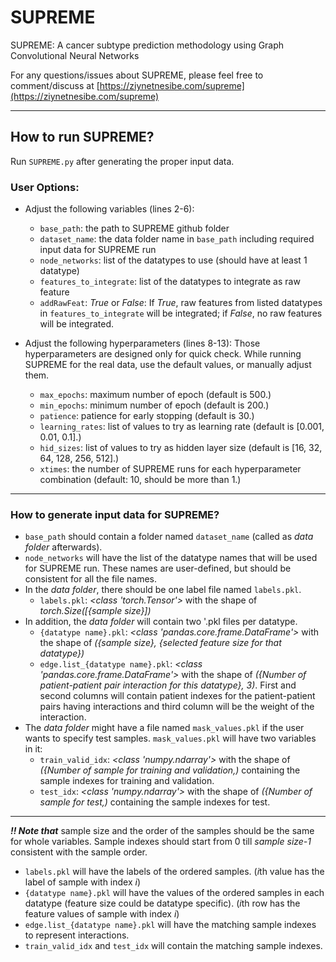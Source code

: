 # SUPREME
SUPREME: A cancer subtype prediction methodology using Graph Convolutional Neural Networks

For any questions/issues about SUPREME, please feel free to comment/discuss at [https://ziynetnesibe.com/supreme](https://ziynetnesibe.com/supreme)

---

## How to run SUPREME?

Run `SUPREME.py` after generating the proper input data.

### User Options:

- Adjust the following variables (lines 2-6):
  - `base_path`: the path to SUPREME github folder
  - `dataset_name`: the data folder name in `base_path` including required input data for SUPREME run
  - `node_networks`: list of the datatypes to use (should have at least 1 datatype)
  - `features_to_integrate`:  list of the datatypes to integrate as raw feature
  - `addRawFeat`: *True* or *False*: If *True*, raw features from listed datatypes in `features_to_integrate` will be integrated; if *False*, no raw features will be integrated.

- Adjust the following hyperparameters (lines 8-13):
  Those hyperparameters are designed only for quick check. While running SUPREME for the real data, use the default values, or manually adjust them.
  - `max_epochs`: maximum number of epoch (default is 500.)
  - `min_epochs`: minimum number of epoch (default is 200.)
  - `patience`: patience for early stopping (default is 30.)
  - `learning_rates`: list of values to try as learning rate (default is [0.001, 0.01, 0.1].)
  - `hid_sizes`: list of values to try as hidden layer size (default is [16, 32, 64, 128, 256, 512].)
  - `xtimes`: the number of SUPREME runs for each hyperparameter combination (default: 10, should be more than 1.) 

---

### How to generate input data for SUPREME?
- `base_path` should contain a folder named `dataset_name` (called as *data folder* afterwards). 
- `node_networks` will have the list of the datatype names that will be used for SUPREME run. These names are user-defined, but should be consistent for all the file names.
- In the *data folder*, there should be one label file named `labels.pkl`. 
  - `labels.pkl`: *<class 'torch.Tensor'>* with the shape of *torch.Size([{*sample size*}])*
- In addition, the *data folder* will contain two '.pkl files per datatype. 
  - `{datatype name}.pkl`: *<class 'pandas.core.frame.DataFrame'>* with the shape of *({sample size}, {selected feature size for that datatype})*
  - `edge.list_{datatype name}.pkl`: *<class 'pandas.core.frame.DataFrame'>* with the shape of *({Number of patient-patient pair interaction for this datatype}, 3)*. First and second columns will contain patient indexes for the patient-patient pairs having interactions and third column will be the weight of the interaction.
- The *data folder* might have a file named `mask_values.pkl` if the user wants to specify test samples. `mask_values.pkl` will have two variables in it:
  - `train_valid_idx`: *<class 'numpy.ndarray'>* with the shape of *({Number of sample for training and validation,)* containing the sample indexes for training and validation.
  - `test_idx`: *<class 'numpy.ndarray'>* with the shape of *({Number of sample for test,)* containing the sample indexes for test.

---
***!! Note that*** sample size and the order of the samples should be the same for whole variables. Sample indexes should start from 0 till *sample size-1* consistent with the sample order.  
- `labels.pkl` will have the labels of the ordered samples. (*i*th value has the label of sample with index *i*)  
- `{datatype name}.pkl` will have the values of the ordered samples in each datatype (feature size could be datatype specific). (*i*th row has the feature values of sample with index *i*)  
- `edge.list_{datatype name}.pkl` will have the matching sample indexes to represent interactions.  
- `train_valid_idx` and `test_idx` will contain the matching sample indexes.

